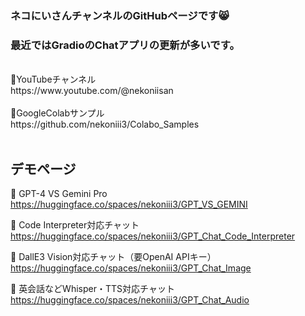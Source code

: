 ### ネコにいさんチャンネルのGitHubページです😸<br>
### 最近ではGradioのChatアプリの更新が多いです。 
<br>
🎥YouTubeチャンネル<br>
https://www.youtube.com/@nekoniisan
<br><br>
📓GoogleColabサンプル<br>
https://github.com/nekoniii3/Colabo_Samples
<br><br>

## デモページ

🍩 GPT-4 VS Gemini Pro
<br>
https://huggingface.co/spaces/nekoniii3/GPT_VS_GEMINI

🍩 Code Interpreter対応チャット
<br>
https://huggingface.co/spaces/nekoniii3/GPT_Chat_Code_Interpreter

🍩 DallE3 Vision対応チャット（要OpenAI APIキー）
<br>
https://huggingface.co/spaces/nekoniii3/GPT_Chat_Image

🍩 英会話などWhisper・TTS対応チャット
<br>
https://huggingface.co/spaces/nekoniii3/GPT_Chat_Audio